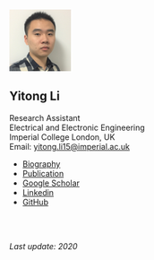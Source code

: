 <br />

![](https://raw.githubusercontent.com/yt-li/yt-li.github.io/master/LYT.png)
  
## Yitong Li
Research Assistant  
Electrical and Electronic Engineering  
Imperial College London, UK  
Email: yitong.li15@imperial.ac.uk	

- [Biography](https://yt-li.github.io/biography)
- [Publication](https://yt-li.github.io/publication)
- [Google Scholar](https://scholar.google.co.uk/citations?user=b3tutrQAAAAJ&hl=en)
- [Linkedin](https://www.linkedin.com/in/yitong-li/)
- [GitHub](https://github.com/yt-li)

<br />
<br />

*Last update: 2020*
